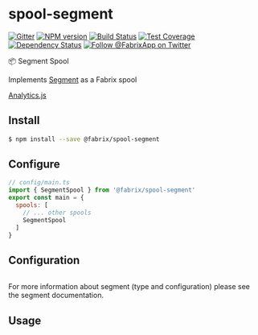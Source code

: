 # spool-segment

[![Gitter][gitter-image]][gitter-url]
[![NPM version][npm-image]][npm-url]
[![Build Status][ci-image]][ci-url]
[![Test Coverage][coverage-image]][coverage-url]
[![Dependency Status][daviddm-image]][daviddm-url]
[![Follow @FabrixApp on Twitter][twitter-image]][twitter-url]

:package: Segment Spool

Implements [Segment](https://segment.io) as a Fabrix spool

[Analytics.js](https://segment.com/docs/connections/sources/catalog/libraries/server/node-js/)

## Install
```sh
$ npm install --save @fabrix/spool-segment
```

## Configure

```js
// config/main.ts
import { SegmentSpool } from '@fabrix/spool-segment'
export const main = {
  spools: [
    // ... other spools
    SegmentSpool
  ]
}
```

## Configuration

```

```

For more information about segment (type and configuration) please see the segment documentation.

## Usage

```JavaScript

```

[npm-image]: https://img.shields.io/npm/v/@fabrix/spool-segment.svg?style=flat-square
[npm-url]: https://npmjs.org/package/@fabrix/spool-segment
[ci-image]: https://img.shields.io/circleci/project/github/fabrix-app/spool-segment/master.svg
[ci-url]: https://circleci.com/gh/fabrix-app/spool-segment/tree/master
[daviddm-image]: http://img.shields.io/david/fabrix-app/spool-segment.svg?style=flat-square
[daviddm-url]: https://david-dm.org/fabrix-app/spool-segment
[gitter-image]: http://img.shields.io/badge/+%20GITTER-JOIN%20CHAT%20%E2%86%92-1DCE73.svg?style=flat-square
[gitter-url]: https://gitter.im/fabrix-app/fabrix
[twitter-image]: https://img.shields.io/twitter/follow/FabrixApp.svg?style=social
[twitter-url]: https://twitter.com/FabrixApp
[coverage-image]: https://img.shields.io/codeclimate/coverage/github/fabrix-app/spool-segment.svg?style=flat-square
[coverage-url]: https://codeclimate.com/github/fabrix-app/spool-segment/coverage

